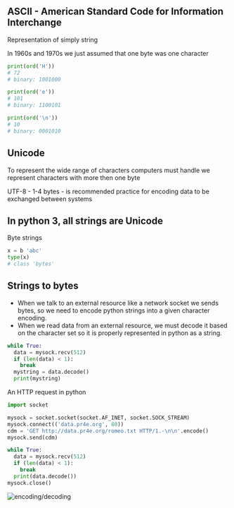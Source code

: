 ## ASCII - American Standard Code for Information Interchange

Representation of simply string

In 1960s and 1970s we just assumed that one byte was one character

```python
print(ord('H'))
# 72
# binary: 1001000

print(ord('e'))
# 101
# binary: 1100101

print(ord('\n'))
# 10
# binary: 0001010

```

## Unicode

To represent the wide range of characters computers must handle we represent characters with more then one byte

UTF-8 - 1-4 bytes - is recommended practice for encoding data to be exchanged between systems

## In python 3, all strings are Unicode

Byte strings
```python
x = b 'abc'
type(x)
# class 'bytes'
```

## Strings to bytes

- When we talk to an external resource like a network socket we sends bytes, so we need to encode python strings into a given character encoding.
- When we read data from an external resource, we must decode it based on the character set so it is properly represented in python as a string.
```python
while True:
  data = mysock.recv(512)
  if (len(data) < 1):
    break
  mystring = data.decode()
  print(mystring)
```

An HTTP request in python

```python
import socket

mysock = socket.socket(socket.AF_INET, socket.SOCK_STREAM)
mysock.connect(('data.pr4e.org', 80))
cdm = 'GET http://data.pr4e.org/romeo.txt HTTP/1.-\n\n'.encode()
mysock.send(cdm)

while True:
  data = mysock.recv(512)
  if (len(data) < 1):
    break
  print(data.decode())
mysock.close()
```

![encoding/decoding](https://pp.userapi.com/c850236/v850236694/11d9ad/A-mUedabzk0.jpg)

